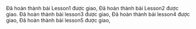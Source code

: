 Đã hoàn thành bài Lesson1 được giao,
Đã hoàn thành bài Lesson2 được giao.
Đã hoàn thành bài lesson3 được giao,
Đã hoàn thành bài lesson4 được giao,
Đã hoàn thành bài lesson5 được giao,
